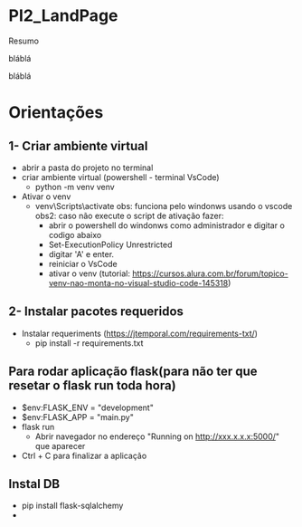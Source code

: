 # PI2_LandPage
Resumo

bláblá

bláblá

# Orientações 

## 1- Criar ambiente virtual
 - abrir a pasta do projeto no terminal
 - criar ambiente virtual (powershell - terminal VsCode)
     - python -m venv venv
 - Ativar o venv
    - venv\Scripts\activate
    obs: funciona pelo windonws usando o vscode
    obs2: caso não execute o script de ativação fazer:
        - abrir o powershell do windonws como administrador e digitar o codigo abaixo
        - Set-ExecutionPolicy Unrestricted
        - digitar 'A' e enter.
        - reiniciar o VsCode
        - ativar o venv
        (tutorial: https://cursos.alura.com.br/forum/topico-venv-nao-monta-no-visual-studio-code-145318)

## 2- Instalar pacotes requeridos
 - Instalar requeriments (https://jtemporal.com/requirements-txt/)
    - pip install -r requirements.txt

## Para rodar aplicação flask(para não ter que resetar o flask run toda hora)
 - $env:FLASK_ENV = "development"
 - $env:FLASK_APP = "main.py"
 - flask run
    - Abrir navegador no endereço "Running on http://xxx.x.x.x:5000/" que aparecer
 - Ctrl + C para finalizar a aplicação

 ## Instal DB
 - pip install flask-sqlalchemy
 - 